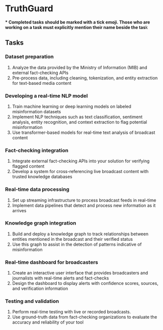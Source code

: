 <h1>TruthGuard</h1>
<p><b>* Completed tasks should be marked with a tick emoji. Those who are working on a task must explicitly mention their name beside the tas</b>k</p>

<h2>Tasks</h2>
  
<h3>Dataset preparation</h3>

<ol><li>Analyze the data provided by the Ministry of Information (MIB) and external fact-checking APIs</li>
<li>Pre-process data, including cleaning, tokenization, and entity extraction for text-based media content</li></ol>

<h3>Developing a real-time NLP model</h3>

<ol><li>Train machine learning or deep learning models on labeled misinformation datasets</li>
<li>Implement NLP techniques such as text classification, sentiment analysis, entity recognition, and context extraction to flag potential misinformation</li>
<li>Use transformer-based models for real-time text analysis of broadcast content</li></ol>

<h3>Fact-checking integration</h3>

<ol><li>Integrate external fact-checking APIs into your solution for verifying flagged content</li>
<li>Develop a system for cross-referencing live broadcast content with trusted knowledge databases</li></ol>

<h3>Real-time data processing</h3>

<ol><li>Set up streaming infrastructure to process broadcast feeds in real-time</li>
<li>Implement data pipelines that detect and process new information as it arrives</li></ol>

<h3>Knowledge graph integration</h3>

<ol><li>Build and deploy a knowledge graph to track relationships between entities mentioned in the broadcast and their verified status</li>
<li>Use this graph to assist in the detection of patterns indicative of misinformation</li></ol>

<h3>Real-time dashboard for broadcasters</h3>

<ol><li>Create an interactive user interface that provides broadcasters and journalists with real-time alerts and fact-checks</li>
<li>Design the dashboard to display alerts with confidence scores, sources, and verification information</li></ol>

<h3>Testing and validation</h3>

<ol><li>Perform real-time testing with live or recorded broadcasts.</li>
<li>Use ground-truth data from fact-checking organizations to evaluate the accuracy and reliability of your tool</li></ol>
